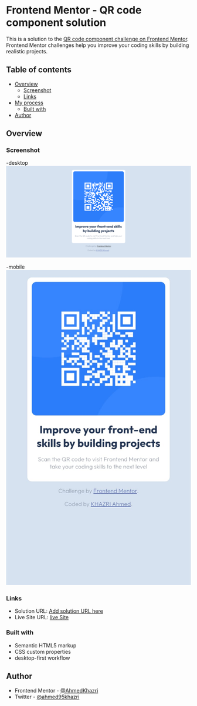 # Frontend Mentor - QR code component solution

This is a solution to the [QR code component challenge on Frontend Mentor](https://www.frontendmentor.io/challenges/qr-code-component-iux_sIO_H). Frontend Mentor challenges help you improve your coding skills by building realistic projects. 

## Table of contents

- [Overview](#overview)
  - [Screenshot](#screenshot)
  - [Links](#links)
- [My process](#my-process)
  - [Built with](#built-with)
- [Author](#author)

## Overview

### Screenshot
-desktop
![desktop-screenshot](./images/desktop-screenshot.png)

-mobile
![mobile-screenshot](./images/mobile-screenshot.jpg)

### Links

- Solution URL: [Add solution URL here](https://github.com/AhmedKhazri/qr-code-component)
- Live Site URL: [live Site](https://ahmedkhazri.github.io/qr-code-component/)

### Built with

- Semantic HTML5 markup
- CSS custom properties
- desktop-first workflow

## Author

- Frontend Mentor - [@AhmedKhazri](https://www.frontendmentor.io/profile/AhmedKhazri)
- Twitter - [@ahmed95khazri](https://twitter.com/ahmed95khazri)
